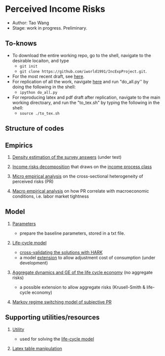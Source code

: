 <!-- #region -->
# Perceived Income Risks 
- Author: Tao Wang
- Stage: work in progress. Preliminary. 

## To-knows 

- To download the entire working repo, go to the shell, navigate to the desirable locaiton, and type 
  - `git init`
  - `git clone https://github.com/iworld1991/IncExpProject.git`.   
- For the most recent draft, see [here](./PIR.pdf).
- For replication of all the work, navigate [here](/WorkingFolder/PythonCode/) and run "do_all.py'' by doing the following in the shell: 
  - `ipython do_all.py`
- For reproducing latex and pdf draft after replication, navigate to the main working directoary, and run the "to_tex.sh" by typing the following in the shell: 
  - `source ./to_tex.sh`
  
  
## Structure of codes

## Empirics

1. [Density estimation of the survey answers](./WorkingFolder/PythonCode/DensityEst.ipynb) (under test)
   
2. [Income risks decomposition](./WorkingFolder/PythonCode/IncomeRisksEst.ipynb) that draws on the [income process class](./WorkingFolder/PythonCode/IncomeProcess.ipynb)

3. [Micro empirical analysis](./WorkingFolder/PythonCode/MicroRiskProfile.ipynb) on the cross-sectional heterogeneity of perceived risks (PR)

4. [Macro empirical analysis](./WorkingFolder/PythonCode/MacroRiskProfile.ipynb) on how PR correlate with macroeconomic conditions, i.e. labor market tightness

## Model

1. [Parameters](./WorkingFolder/PythonCode/PrepareParameters.ipynb)

   - prepare the baseline parameters, stored in a txt file. 


1. [Life-cycle model](./WorkingFolder/PythonCode/SolveLifeCycle.ipynb) 
   - [cross-validating the solutions with HARK](./WorkingFolder/PythonCode/SolveLifeCycle-ComparisonHARK.ipynb)
   - a model [extension](./WorkingFolder/PythonCode/SolveLifeCycle-DC.ipynb) to allow adjustment cost of consumption (under development)

2. [Aggregate dynamics and GE of the life cycle economy](./WorkingFolder/PythonCode/LifeCycle-AggregateDynamics.ipynb) (no aggregate risks)

   - a possible extension to allow aggregate risks (Krusell-Smith & life-cycle economy)

3. [Markov regime switching model of subjective PR](./WorkingFolder/PythonCode/SubjectiveProfileEst.ipynb)


## Supporting utilities/resources 



1. [Utility](Utility.ipynb)
   - used for solving the [life-cycle model](./WorkingFolder/PythonCode/SolveLifeCycle.ipynb)
   
2. [Latex table manipulation](./WorkingFolder/PythonCode/TexTablesMover.ipynb)
<!-- #endregion -->

